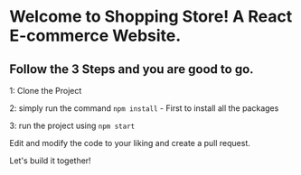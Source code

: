 # Welcome to Shopping Store! A React E-commerce Website.

## Follow the 3 Steps and you are good to go. 

1: Clone the Project 

2: simply run the command    `npm install`  - First to install all the packages
   
3: run the project using   `npm start`
   
Edit and modify the code to your liking and create a pull request. 

Let's build it together!